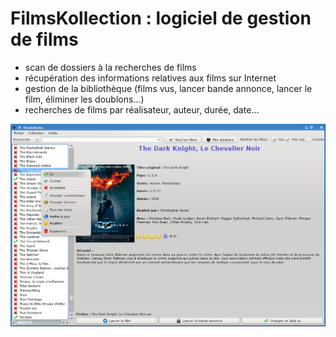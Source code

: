 # FilmsKollection : logiciel de gestion de films

- scan de dossiers à la recherches de films
- récupération des informations relatives aux films sur Internet
- gestion de la bibliothèque (films vus, lancer bande annonce, lancer le film, éliminer les doublons...)
- recherches de films par réalisateur, auteur, durée, date...

![alt text](https://github.com/jmigot/films_kollection/blob/master/www/design/images/filmskollection_fr.png?raw=true)
